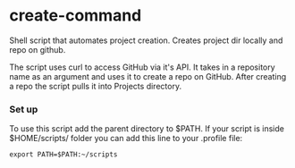 # create-command
Shell script that automates project creation. Creates project dir locally and repo on github.

The script uses curl to access GitHub via it's API. It takes in a repository name as an argument and uses it to create a repo on GitHub.
After creating a repo the script pulls it into Projects directory.

### Set up
To use this script add the parent directory to $PATH.
If your script is inside $HOME/scripts/ folder you can add this line to your .profile file:

    export PATH=$PATH:~/scripts
